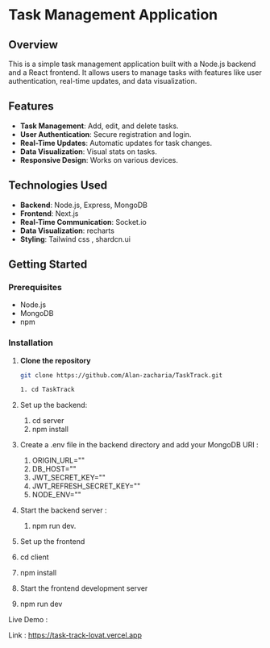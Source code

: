 # Task Management Application

## Overview
This is a simple task management application built with a Node.js backend and a React frontend. It allows users to manage tasks with features like user authentication, real-time updates, and data visualization.

## Features
- **Task Management**: Add, edit, and delete tasks.
- **User Authentication**: Secure registration and login.
- **Real-Time Updates**: Automatic updates for task changes.
- **Data Visualization**: Visual stats on tasks.
- **Responsive Design**: Works on various devices.

## Technologies Used
- **Backend**: Node.js, Express, MongoDB
- **Frontend**: Next.js
- **Real-Time Communication**: Socket.io
- **Data Visualization**: recharts
- **Styling**: Tailwind css , shardcn.ui

## Getting Started

### Prerequisites
- Node.js 
- MongoDB
- npm 

### Installation

1. **Clone the repository**
   ```bash
   git clone https://github.com/Alan-zacharia/TaskTrack.git 
   
   1. cd TaskTrack
   
2. Set up the backend:
   1. cd server
   2. npm install
  
3. Create a .env file in the backend directory and add your MongoDB URI :
   1. ORIGIN_URL=""
   2. DB_HOST=""
   3. JWT_SECRET_KEY=""
   4. JWT_REFRESH_SECRET_KEY=""
   5. NODE_ENV=""
  
4. Start the backend server :
   1. npm run dev.
   
5. Set up the frontend
  1. cd client
  2. npm install
   
6. Start the frontend development server
  1. npm run dev   


Live Demo :

Link : https://task-track-lovat.vercel.app

